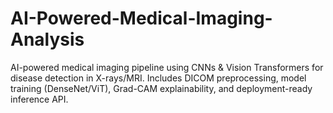 # AI-Powered-Medical-Imaging-Analysis
AI-powered medical imaging pipeline using CNNs &amp; Vision Transformers for disease detection in X-rays/MRI. Includes DICOM preprocessing, model training (DenseNet/ViT), Grad-CAM explainability, and deployment-ready inference API.
